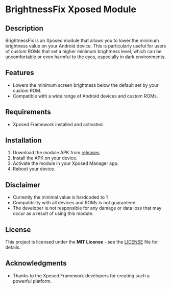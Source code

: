 # BrightnessFix Xposed Module

## Description

BrightnessFix is an Xposed module that allows you to lower the minimum brightness value on your Android device. This is particularly useful for users of custom ROMs that set a higher minimum brightness level, which can be uncomfortable or even harmful to the eyes, especially in dark environments.

## Features

* Lowers the minimum screen brightness below the default set by your custom ROM.
* Compatible with a wide range of Android devices and custom ROMs.

## Requirements

* Xposed Framework installed and activated.

## Installation

1. Download the module APK from [releases](https://github.com/yhpgi/brightnessfix/releases).
2. Install the APK on your device.
3. Activate the module in your Xposed Manager app.
4. Reboot your device.

## Disclaimer

* Currently the minimal value is hardcoded to 1
* Compatibility with all devices and ROMs is not guaranteed.
* The developer is not responsible for any damage or data loss that may occur as a result of using this module.

## License

This project is licensed under the **MIT License** - see the [LICENSE](LICENSE) file for details.

## Acknowledgments

* Thanks to the Xposed Framework developers for creating such a powerful platform.
